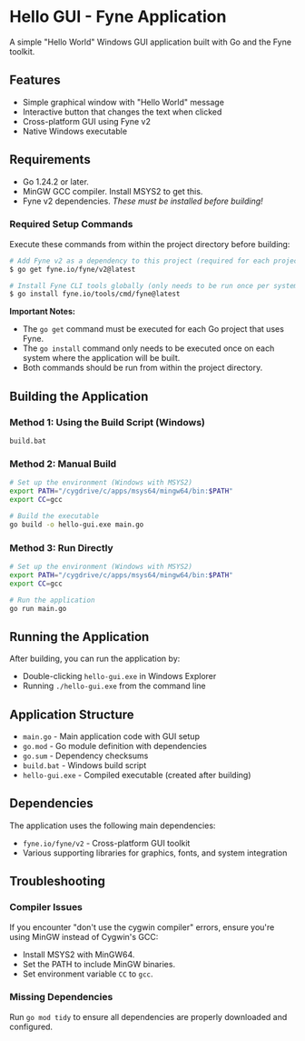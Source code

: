 # Hello GUI - Fyne Application

A simple "Hello World" Windows GUI application built with Go and the Fyne toolkit.

## Features

- Simple graphical window with "Hello World" message
- Interactive button that changes the text when clicked
- Cross-platform GUI using Fyne v2
- Native Windows executable

## Requirements

- Go 1.24.2 or later.
- MinGW GCC compiler.  Install MSYS2 to get this.
- Fyne v2 dependencies. *These must be installed before building!*

### Required Setup Commands

Execute these commands from within the project directory before building:

```bash
# Add Fyne v2 as a dependency to this project (required for each project)
$ go get fyne.io/fyne/v2@latest

# Install Fyne CLI tools globally (only needs to be run once per system)
$ go install fyne.io/tools/cmd/fyne@latest
```

**Important Notes:**
- The `go get` command must be executed for each Go project that uses Fyne.
- The `go install` command only needs to be executed once on each system where the application will be built.
- Both commands should be run from within the project directory.

## Building the Application

### Method 1: Using the Build Script (Windows)
```batch
build.bat
```

### Method 2: Manual Build
```bash
# Set up the environment (Windows with MSYS2)
export PATH="/cygdrive/c/apps/msys64/mingw64/bin:$PATH"
export CC=gcc

# Build the executable
go build -o hello-gui.exe main.go
```

### Method 3: Run Directly
```bash
# Set up the environment (Windows with MSYS2)
export PATH="/cygdrive/c/apps/msys64/mingw64/bin:$PATH"
export CC=gcc

# Run the application
go run main.go
```

## Running the Application

After building, you can run the application by:
- Double-clicking `hello-gui.exe` in Windows Explorer
- Running `./hello-gui.exe` from the command line

## Application Structure

- `main.go` - Main application code with GUI setup
- `go.mod` - Go module definition with dependencies
- `go.sum` - Dependency checksums
- `build.bat` - Windows build script
- `hello-gui.exe` - Compiled executable (created after building)

## Dependencies

The application uses the following main dependencies:
- `fyne.io/fyne/v2` - Cross-platform GUI toolkit
- Various supporting libraries for graphics, fonts, and system integration

## Troubleshooting

### Compiler Issues
If you encounter "don't use the cygwin compiler" errors, ensure you're using MinGW instead of Cygwin's GCC:

- Install MSYS2 with MinGW64.
- Set the PATH to include MinGW binaries.
- Set environment variable `CC` to `gcc`.

### Missing Dependencies
Run `go mod tidy` to ensure all dependencies are properly downloaded and configured.
